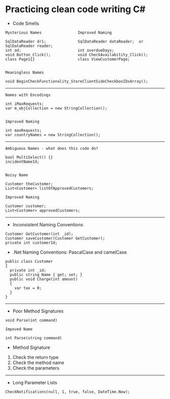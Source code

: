# Practicing clean code writing C#
- Code Smells
```
Mysterious Names                Improved Naming

SqlDataReader dr1;              SqlDataReader dataReader;  or  SqlDataReader reader;
int od;                         int overdueDays;
void Button_Click();            void CheckAvailabitity_Click();
class Page1{}                   class ViewCustomerPage;


Meaningless Names

void BeginCheckFunctionality_StoreClientSideCheckboxIDsArray();
```
___
```
Names with Encodings                

int iMaxRequests;                   
var m_objCollection = new StringCollection();


Improved Naming

int maxRequests;
var countryNames = new StringCollection();
```
___
```
Ambiguous Names - what does this code do?

bool MultiSelect() {}
incidentNameId;


Noisy Name

Customer theCustomer;
List<Customer> listOfApprovedCustomers;

Improved Naming

Customer customer;
List<Customer> approvedCustomers;
```
___

- Inconsistent Naming Conventions
```
Customer GetCustomer(int _id);
Customer saveCustomer(Customer GetCustomer);
private int customerId;
```
- .Net Naming Conventions: PascalCase and camelCase
```
public class Customer
{
  private int _id;
  public string Name { get; set; }
  public void Charge(int amount)
  {
    var tax = 0;
  }
}
```
___
- Poor Method Signatures
```
void Parse(int command)

Impoved Name

int Parse(string command)
```
- Method Signature
1. Check the return type
2. Check the method name
3. Check the parameters
___
- Long Parameter Lists
```
CheckNotifications(null, 1, true, false, DateTime.Now);
```

